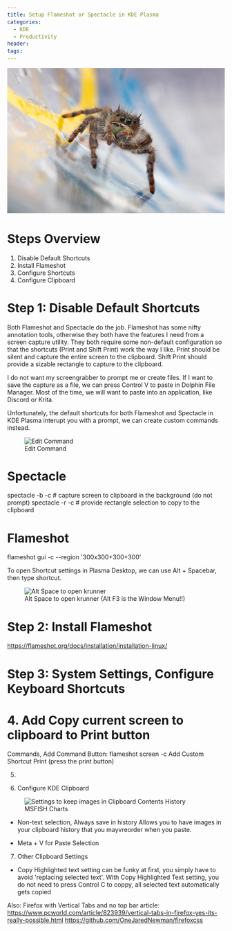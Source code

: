 ```yaml
---
title: Setup Flameshot or Spectacle in KDE Plasma
categories:
  - KDE
  - Productivity
header:
tags:
---
```

![Copy Copy Paste](/images/34_20200112Betancourtjumperonplastic4.jpg)

# Steps Overview

1. Disable Default Shortcuts
2. Install Flameshot
3. Configure Shortcuts
4. Configure Clipboard

# Step 1: Disable Default Shortcuts

Both Flameshot and Spectacle do the job. Flameshot has some nifty annotation tools, otherwise they both have the features I need from a screen capture utility. They both require some non-default configuration so that the shortcuts (Print and Shift Print) work the way I like. Print should be silent and capture the entire screen to the clipboard. Shift Print should provide a sizable rectangle to capture to the clipboard.

I do not want my screengrabber to prompt me or create files. If I want to save the capture as a file, we can press Control V to paste in Dolphin File Manager. Most of the time, we will want to paste into an application, like Discord or Krita.

Unfortunately, the default shortcuts for both Flameshot and Spectacle in KDE Plasma  interupt you with a prompt, we can create custom commands instead.

<figure>
  <img src="{{site.url}}/images/editcommand00.png"
  alt="Edit Command"/>
  <figcaption>Edit Command</figcaption>
</figure>


Spectacle
=========
spectacle -b -c   # capture screen to clipboard in the background (do not prompt)
spectacle -r -c   # provide rectangle selection to copy to the clipboard

Flameshot
=========
flameshot gui -c --region '300x300+300+300'


To open Shortcut settings in Plasma Desktop, we can use Alt + Spacebar, then type shortcut.

<figure>
  <img src="https://i.imgur.com/clqm1Ub.png"
  alt="Alt Space to open krunner"/>
  <figcaption>Alt Space to open krunner (Alt F3 is the Window Menu!!)</figcaption>
</figure>




# Step 2: Install Flameshot

https://flameshot.org/docs/installation/installation-linux/


# Step 3: System Settings, Configure Keyboard Shortcuts


# 4. Add Copy current screen to clipboard to Print button

 Commands, Add Command Button:
flameshot screen -c
Add Custom Shortcut
Print (press the print button)

5.

6. Configure KDE Clipboard

<figure>
  <img src="{{site.url}}/images/settings00.png"
  alt="Settings to keep images in Clipboard Contents History"/>
  <figcaption>MSFISH Charts </figcaption>
</figure>


- Non-text selection, Always save in history
Allows you to have images in your clipboard history that you mayvreorder when you paste.

- Meta + V for Paste Selection

7. Other Clipboard Settings

- Copy Highlighted text setting can be funky at first, you simply have to avoid 'replacing selected text'. With Copy Highlighted Text setting, you do not need to press Control C to coppy, all selected text automatically gets copied



Also:
Firefox with Vertical Tabs and no top bar article:
https://www.pcworld.com/article/823939/vertical-tabs-in-firefox-yes-its-really-possible.html
https://github.com/OneJaredNewman/firefoxcss

